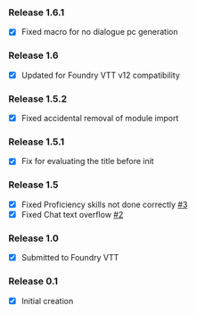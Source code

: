 ### Release 1.6.1
- [x] Fixed macro for no dialogue pc generation

### Release 1.6
- [x] Updated for Foundry VTT v12 compatibility

### Release 1.5.2
- [x] Fixed accidental removal of module import

### Release 1.5.1
- [x] Fix for evaluating the title before init

### Release 1.5
- [x] Fixed Proficiency skills not done correctly [#3](https://github.com/bithir/dragonbane-bithir-mod/issues/3)
- [x] Fixed Chat text overflow [#2](https://github.com/bithir/dragonbane-bithir-mod/issues/2)
### Release 1.0
- [x] Submitted to Foundry VTT
### Release 0.1
- [x] Initial creation
